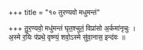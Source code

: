 +++
title = "१० तुरण्यवो मधुमन्तं"

+++
तु॒र॒ण्यवो॒ मधु॑मन्तं घृत॒श्चुतं॒ विप्रा॑सो अ॒र्कमा॑नृचुः ।  
अ॒स्मे र॒यिः प॑प्रथे॒ वृष्ण्यं॒ शवो॒ऽस्मे सु॑वा॒नास॒ इन्द॑वः ॥